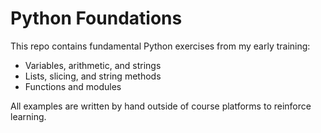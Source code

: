 # Python Foundations

This repo contains fundamental Python exercises from my early training:
- Variables, arithmetic, and strings
- Lists, slicing, and string methods
- Functions and modules

All examples are written by hand outside of course platforms to reinforce learning.
